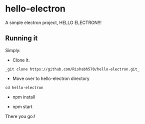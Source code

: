 # hello-electron

A simple electron project, HELLO ELECTRON!!!

## Running it

Simply:
- Clone it.

```
_git clone https://github.com/Rishabh570/hello-electron.git_
```
- Move over to hello-electron directory

```
cd hello-electron
```

- npm install

- npm start

There you go:!
